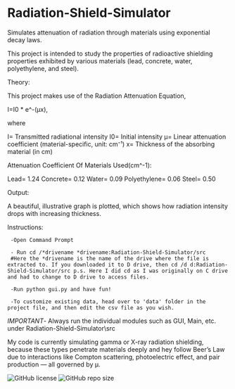 # Radiation-Shield-Simulator
Simulates attenuation of radiation through materials using exponential decay laws.

This project is intended to study the properties of radioactive shielding properties exhibited by various materials (lead, concrete, water, polyethylene, and steel).

Theory:

This project makes use of the Radiation Attenuation Equation, 

I=I0 * e^-(μx), 

where

I= Transmitted radiational intensity
I0= Initial intensity
μ= Linear attenuation coefficient (material-specific, unit: cm⁻¹)
x= Thickness of the absorbing material (in cm)

Attenuation Coefficient Of Materials Used(cm^-1):

Lead= 1.24
Concrete= 0.12
Water= 0.09
Polyethylene= 0.06
Steel= 0.50

Output:

A beautiful, illustrative graph is plotted, which shows how radiation intensity drops with increasing thickness.

Instructions:

     -Open Command Prompt
     
     - Run cd /*drivename *drivename:Radiation-Shield-Simulator/src
     #Here the *drivename is the name of the drive where the file is extracted to. If you downloaded it to D drive, then cd /d d:Radiation-Shield-Simulator/src p.s. Here I did cd as I was originally on C drive          and had to change to D drive to access files.

     -Run python gui.py and have fun!

     -To customize existing data, head over to 'data' folder in the project file, and then edit the csv file as you wish.

*IMPORTANT*- Always run the individual modules such as GUI, Main, etc. under Radiation-Shield-Simulator\src

My code is currently simulating gamma or X-ray radiation shielding, because these types penetrate materials deeply and hey follow Beer’s Law due to interactions like Compton scattering, photoelectric effect, and pair production — all governed by μ.


![GitHub license](https://img.shields.io/github/license/mithun-cr/radiation-shield-simulator)
![GitHub repo size](https://img.shields.io/github/repo-size/mithun-cr/radiation-shield-simulator)



